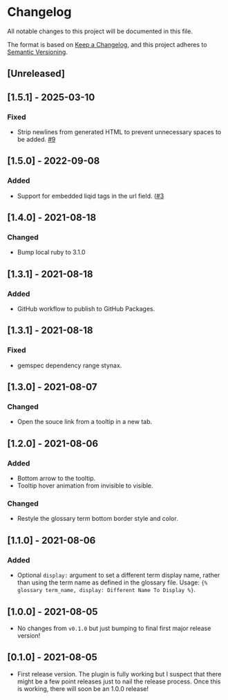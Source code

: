# Changelog
All notable changes to this project will be documented in this file.

The format is based on [Keep a Changelog](https://keepachangelog.com/en/1.0.0/),
and this project adheres to [Semantic Versioning](https://semver.org/spec/v2.0.0.html).

## [Unreleased]
## [1.5.1] - 2025-03-10
### Fixed
- Strip newlines from generated HTML to prevent unnecessary spaces to be added. [#9](https://github.com/erikw/jekyll-glossary_tooltip/issues/9)

## [1.5.0] - 2022-09-08
### Added
- Support for embedded liqid tags in the url field. ([#3](https://github.com/erikw/jekyll-glossary_tooltip/issues/3])

## [1.4.0] - 2021-08-18
### Changed
* Bump local ruby to 3.1.0

## [1.3.1] - 2021-08-18
### Added
- GitHub workflow to publish to GitHub Packages.

## [1.3.1] - 2021-08-18
### Fixed
- gemspec dependency range stynax.

## [1.3.0] - 2021-08-07
### Changed
- Open the souce link from a tooltip in a new tab.

## [1.2.0] - 2021-08-06
### Added
- Bottom arrow to the tooltip.
- Tooltip hover animation from invisible to visible.

### Changed
- Restyle the glossary term bottom border style and color.

## [1.1.0] - 2021-08-06
### Added
- Optional `display:` argument to set a different term display name, rather than using the term name as defined in the glossary file. Usage: `{% glossary term_name, display: Different Name To Display %}`.

## [1.0.0] - 2021-08-05
- No changes from `v0.1.0` but just bumping to final first major release version!

## [0.1.0] - 2021-08-05
- First release version. The plugin is fully working but I suspect that there might be a few point releases just to nail the release process. Once this is working, there will soon be an 1.0.0 release!
